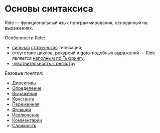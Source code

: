 # Основы синтаксиса

Ride — функциональный язык программирования, основанный на выражениях.

Особенности Ride:

* [сильная](https://ru.wikipedia.org/wiki/Сильная_и_слабая_типизация) [статическая](https://ru.wikipedia.org/wiki/Статическая_типизация) типизация;
* отсутствие циклов, рекурсий и goto-подобных выражений — Ride является [неполным по Тьюрингу](https://ru.wikipedia.org/wiki/Полнота_по_Тьюрингу);
* [чувствительность к регистру](https://ru.wikipedia.org/wiki/Чувствительность_к_регистру_символов).

Базовые понятия:

* [Директивы](/ru/ride/script/directives)
* [Определение](/ru/ride/base-concepts/definition)
* [Выражение](/ru/ride/base-concepts/expression)
* [Константа](/ru/ride/constants)
* [Переменная](/ru/ride/variables/)
* [Функция](/ru/ride/functions)
* [Исключение](/ru/ride/exceptions)
* [Комментарии](/ru/ride/comments)
* [Сложность](/ru/ride/base-concepts/complexity)
